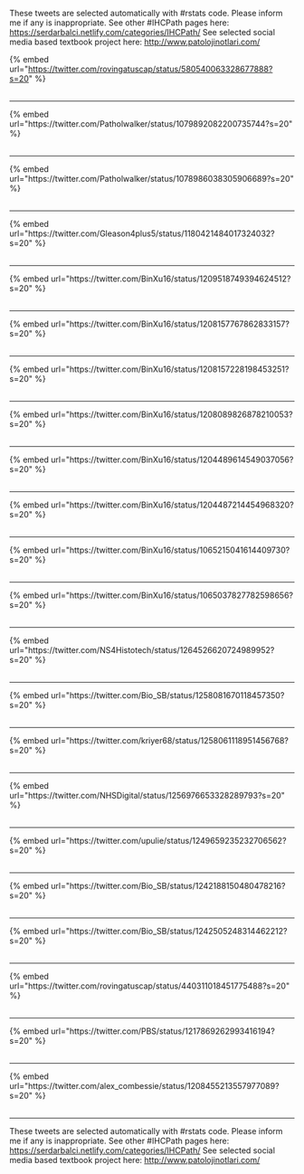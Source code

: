 

These tweets are selected automatically with #rstats code. Please inform me if any is inappropriate.
See other #IHCPath pages here: https://serdarbalci.netlify.com/categories/IHCPath/ 
See selected social media based textbook project here: http://www.patolojinotlari.com/

{% embed url="https://twitter.com/rovingatuscap/status/580540063328677888?s=20" %}<br>
<br>
<hr>
{% embed url="https://twitter.com/Patholwalker/status/1079892082200735744?s=20" %}<br>
<br>
<hr>
{% embed url="https://twitter.com/Patholwalker/status/1078986038305906689?s=20" %}<br>
<br>
<hr>
{% embed url="https://twitter.com/Gleason4plus5/status/1180421484017324032?s=20" %}<br>
<br>
<hr>
{% embed url="https://twitter.com/BinXu16/status/1209518749394624512?s=20" %}<br>
<br>
<hr>
{% embed url="https://twitter.com/BinXu16/status/1208157767862833157?s=20" %}<br>
<br>
<hr>
{% embed url="https://twitter.com/BinXu16/status/1208157228198453251?s=20" %}<br>
<br>
<hr>
{% embed url="https://twitter.com/BinXu16/status/1208089826878210053?s=20" %}<br>
<br>
<hr>
{% embed url="https://twitter.com/BinXu16/status/1204489614549037056?s=20" %}<br>
<br>
<hr>
{% embed url="https://twitter.com/BinXu16/status/1204487214454968320?s=20" %}<br>
<br>
<hr>
{% embed url="https://twitter.com/BinXu16/status/1065215041614409730?s=20" %}<br>
<br>
<hr>
{% embed url="https://twitter.com/BinXu16/status/1065037827782598656?s=20" %}<br>
<br>
<hr>
{% embed url="https://twitter.com/NS4Histotech/status/1264526620724989952?s=20" %}<br>
<br>
<hr>
{% embed url="https://twitter.com/Bio_SB/status/1258081670118457350?s=20" %}<br>
<br>
<hr>
{% embed url="https://twitter.com/kriyer68/status/1258061118951456768?s=20" %}<br>
<br>
<hr>
{% embed url="https://twitter.com/NHSDigital/status/1256976653328289793?s=20" %}<br>
<br>
<hr>
{% embed url="https://twitter.com/upulie/status/1249659235232706562?s=20" %}<br>
<br>
<hr>
{% embed url="https://twitter.com/Bio_SB/status/1242188150480478216?s=20" %}<br>
<br>
<hr>
{% embed url="https://twitter.com/Bio_SB/status/1242505248314462212?s=20" %}<br>
<br>
<hr>
{% embed url="https://twitter.com/rovingatuscap/status/440311018451775488?s=20" %}<br>
<br>
<hr>
{% embed url="https://twitter.com/PBS/status/1217869262993416194?s=20" %}<br>
<br>
<hr>
{% embed url="https://twitter.com/alex_combessie/status/1208455213557977089?s=20" %}<br>
<br>
<hr>


These tweets are selected automatically with #rstats code. Please inform me if any is inappropriate.
See other #IHCPath pages here: https://serdarbalci.netlify.com/categories/IHCPath/ 
See selected social media based textbook project here: http://www.patolojinotlari.com/
